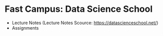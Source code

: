 # Fast Campus: Data Science School

* Lecture Notes (Lecture Notes Scource: https://datascienceschool.net/)
* Assignments
